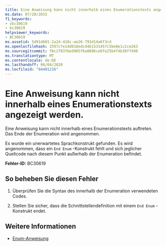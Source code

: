 ```yaml
---
title: Eine Anweisung kann nicht innerhalb eines Enumerationstexts angezeigt werden.
ms.date: 07/20/2015
f1_keywords:
- vbc30619
- bc30619
helpviewer_keywords:
- BC30619
ms.assetid: 5d91d601-2a2d-418c-ae26-791d14a6f3cd
ms.openlocfilehash: 2597c7e14d018edcd4b1531457c5be8e1c2ce263
ms.sourcegitcommit: f8c270376ed905f6a8896ce0fe25b4f4b38ff498
ms.translationtype: MT
ms.contentlocale: de-DE
ms.lasthandoff: 06/04/2020
ms.locfileid: "84401216"
---
```

# <a name="statement-cannot-appear-within-an-enum-body"></a>Eine Anweisung kann nicht innerhalb eines Enumerationstexts angezeigt werden.
Eine Anweisung kann nicht innerhalb eines Enumerationstexts auftreten. Das Ende der Enumeration wird angenommen.  
  
 Es wurde ein unerwartetes Sprachkonstrukt gefunden. Es wird angenommen, dass ein `End Enum` -Konstrukt fehlt und sich jeglicher Quellcode nach diesem Punkt außerhalb der Enumeration befindet.  
  
 **Fehler-ID:** BC30619  
  
## <a name="to-correct-this-error"></a>So beheben Sie diesen Fehler  
  
1. Überprüfen Sie die Syntax des innerhalb der Enumeration verwendeten Codes.  
  
2. Stellen Sie sicher, dass die Schnittstellendefinition mit einem `End Enum` -Konstrukt endet.  
  
## <a name="see-also"></a>Weitere Informationen

- [Enum-Anweisung](../language-reference/statements/enum-statement.md)
